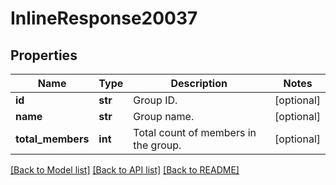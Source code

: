 # InlineResponse20037

## Properties
Name | Type | Description | Notes
------------ | ------------- | ------------- | -------------
**id** | **str** | Group ID. | [optional] 
**name** | **str** | Group name. | [optional] 
**total_members** | **int** | Total count of members in the group. | [optional] 

[[Back to Model list]](../README.md#documentation-for-models) [[Back to API list]](../README.md#documentation-for-api-endpoints) [[Back to README]](../README.md)

